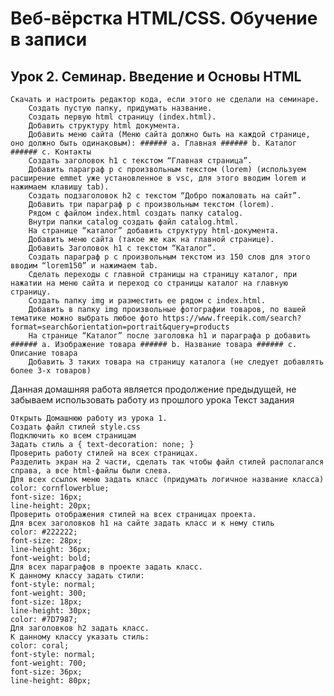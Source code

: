 # Веб-вёрстка HTML/CSS. Обучение в записи
## Урок 2. Семинар. Введение и Основы HTML

    Скачать и настроить редактор кода, если этого не сделали на семинаре.
        Создать пустую папку, придумать название.
        Создать первую html страницу (index.html).
        Добавить структуру html документа.
        Добавить меню сайта (Меню сайта должно быть на каждой странице, оно должно быть одинаковым): ###### a. Главная ###### b. Каталог ###### c. Контакты
        Создать заголовок h1 с текстом “Главная страница”.
        Добавить параграф p с произвольным текстом (lorem) (используем расширение emmet уже установленное в vsc, для этого вводим lorem и нажимаем клавишу tab).
        Создать подзаголовок h2 с текстом “Добро пожаловать на сайт”.
        Добавить три параграф p с произвольным текстом (lorem).
        Рядом с файлом index.html создать папку catalog.
        Внутри папки catalog создать файл catalog.html.
        На странице “каталог” добавить структуру html-документа.
        Добавить меню сайта (такое же как на главной странице).
        Добавить Заголовок h1 с текстом “Каталог”.
        Создать параграф p с произвольным текстом из 150 слов для этого вводим “lorem150” и нажимаем tab.
        Сделать переходы с главной страницы на страницу каталог, при нажатии на меню сайта и переход со страницы каталог на главную страницу.
        Создать папку img и разместить ее рядом с index.html.
        Добавить в папку img произвольные фотографии товаров, по вашей тематике можно выбрать любое фото https://www.freepik.com/search?format=search&orientation=portrait&query=products
        На странице “Каталог” после заголовка h1 и параграфа p добавить ###### a. Изображение товара ###### b. Название товара ###### c. Описание товара
        Добавить 3 таких товара на страницу каталога (не следует добавлять более 3-х товаров)

Данная домашняя работа является продолжение предыдущей, не забываем использовать работу из прошлого урока
Текст задания

    Открыть Домашнюю работу из урока 1.
    Создать файл стилей style.css
    Подключить ко всем страницам
    Задать стиль a { text-decoration: none; }
    Проверить работу стилей на всех страницах.
    Разделить экран на 2 части, сделать так чтобы файл стилей располагался справа, а все html-файлы были слева.
    Для всех ссылок меню задать класс (придумать логичное название класса)
    color: cornflowerblue;
    font-size: 16px;
    line-height: 20px;
    Проверить отображения стилей на всех страницах проекта.
    Для всех заголовков h1 на сайте задать класс и к нему стиль
    color: #222222;
    font-size: 28px;
    line-height: 36px;
    font-weight: bold;
    Для всех параграфов в проекте задать класс.
    К данному классу задать стили:
    font-style: normal;
    font-weight: 300;
    font-size: 18px;
    line-height: 30px;
    color: #7D7987;
    Для заголовков h2 задать класс.
    К данному классу указать стиль:
    color: coral;
    font-style: normal;
    font-weight: 700;
    font-size: 36px;
    line-height: 80px;


